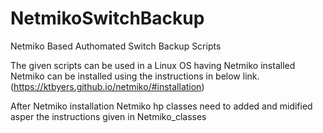 # NetmikoSwitchBackup
Netmiko Based Authomated Switch Backup Scripts

The given scripts can be used in a Linux OS having Netmiko installed Netmiko can be installed using the instructions in below link.
(https://ktbyers.github.io/netmiko/#installation)

After Netmiko installation Netmiko hp classes need to added and midified asper the instructions given in Netmiko_classes 
